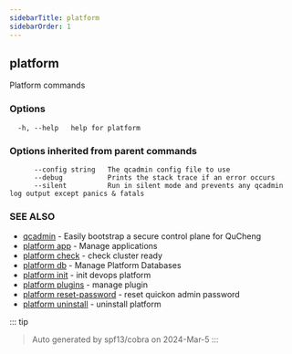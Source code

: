 ```yaml
---
sidebarTitle: platform
sidebarOrder: 1
---
```


## platform<Badge type="tip" text="20230330" />

Platform commands

### Options

```
  -h, --help   help for platform
```

### Options inherited from parent commands

```
      --config string   The qcadmin config file to use
      --debug           Prints the stack trace if an error occurs
      --silent          Run in silent mode and prevents any qcadmin log output except panics & fatals
```

### SEE ALSO

* [qcadmin](../qcadmin.md)	 - Easily bootstrap a secure control plane for QuCheng
* [platform app](platform_app.md)	 - Manage applications
* [platform check](platform_check.md)	 - check cluster ready
* [platform db](platform_db.md)	 - Manage Platform Databases
* [platform init](platform_init.md)	 - init devops platform
* [platform plugins](platform_plugins.md)	 - manage plugin
* [platform reset-password](platform_reset-password.md)	 - reset quickon admin password
* [platform uninstall](platform_uninstall.md)	 - uninstall platform

::: tip
>Auto generated by spf13/cobra on 2024-Mar-5
:::